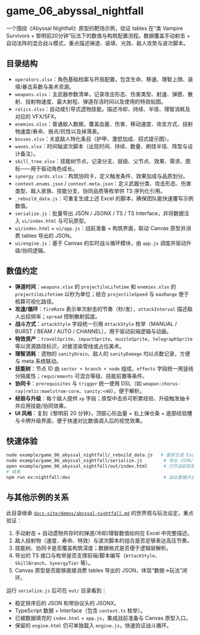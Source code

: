 # game_06_abyssal_nightfall

一个围绕《Abyssal Nightfall》原型的靶场示例，验证 tables 在“类 Vampire Survivors + 黎明前20分钟”玩法下的数值与构筑配置流程。数据覆盖手动射击 + 自动法阵的混合战斗模式，重点描述弹道、装填、光效、敌人攻势与波次脚本。

## 目录结构

- `operators.xlsx`：角色基础档案与开局配置，包含生命、移速、理智上限、装填/暴击系数与美术资源。
- `weapons.xlsx`：主武器参数清单，记录攻击形态、伤害类型、射速、弹匣、散射、投射物速度、最大射程、弹道存活时间以及使用的特效贴图。
- `relics.xlsx`：自动或引导式遗物技能，描述冷却、持续、半径、理智消耗及对应的 VFX/SFX。
- `enemies.xlsx`：普通敌人数据，覆盖血量、伤害、移动速度、攻击方式、投射物速度/寿命、弱点/抗性以及掉落表。
- `bosses.xlsx`：关底敌人特化条目（护甲、激怒加成、招式提示图）。
- `waves.xlsx`：时间轴波次脚本（出现时间、持续、数量、刷怪半径、阵型与设计备注）。
- `skill_tree.xlsx`：技能树节点，记录分支、层级、父节点、效果、需求、图标——用于驱动角色成长。
- `synergy_cards.xlsx`：构筑协同卡，定义触发条件、效果加成与品质划分。
- `context.enums.json` / `context.meta.json`：定义武器分类、攻击形态、伤害类型、敌人家族、技能分支、协同品质等枚举供 TS 序列化引用。
- `_rebuild_data.js`：可重复生成上述 Excel 的脚本，确保团队能快速覆写示例数值。
- `serialize.js`：批量导出 JSON / JSONX / TS / TS Interface，并将数据注入 `ui/index.html` 与可玩原型。
- `ui/index.html` + `ui/app.js`：战前准备 + 构筑界面，联动 Canvas 原型并消费 tables 导出的 JSON。
- `ui/engine.js`：基于 Canvas 的实时战斗循环模块，由 `app.js` 调度并驱动升级/协同逻辑。

## 数值约定

- **弹道时间**：`weapons.xlsx` 的 `projectileLifetime` 和 `enemies.xlsx` 的 `projectileLifetime` 以秒为单位；结合 `projectileSpeed` 与 `maxRange` 便于核算可视化路径。
- **攻速/循环**：`fireRate` 表示单次射击的节奏（秒/发），`attackInterval` 描述敌人出招频率；`spread` 控制散射弧度。
- **战斗方式**：`attackStyle` 字段统一引用 `AttackStyle` 枚举（MANUAL / BURST / BEAM / AUTO / CHANNEL），用于驱动前端逻辑与动画。
- **特效资产**：`travelSprite`、`impactSprite`、`muzzleSprite`、`telegraphSprite` 等以资源路径标识，对接渲染管线或占位美术。
- **理智消耗**：遗物的 `sanityDrain`、敌人的 `sanityDamage` 均以点数记录，方便与 meta 系统联动。
- **技能树**：节点 ID 由 `sector + branch + node` 组成，`effects` 字段统一用竖线分隔属性；`requirements` 可混合等级、技能前置等条件。
- **协同卡**：`prerequisites` 与 `trigger` 统一使用 DSL（如 `weapon:chorus-ray|relic:maelstrom-core`、`sanity:<40`），便于解析。
- **经验与升级**：每个敌人提供 `xp` 字段；原型中击杀可积累经验、升级触发抽卡并应用技能/协同效果。
- **UI 风格**：复刻《黎明前 20 分钟》，顶部心形血量 + 右上弹仓条 + 底部经验槽与卡牌升级界面，便于快速对比数值调入后的视觉效果。

## 快速体验

```bash
node example/game_06_abyssal_nightfall/_rebuild_data.js   # 重新生成 Excel 表格
node example/game_06_abyssal_nightfall/serialize.js        # 导出 JSON/TS/JSONX 并生成 UI & 原型
open example/game_06_abyssal_nightfall/out/index.html      # 打开战前配置 + 实时战斗一体页面
# 或者
npm run ex:nightfall:dev                                   # 自动重建并通过 Vite dev server 预览
```

## 与其他示例的关系

此目录继承 [`docs-site/demos/abyssal-nightfall.md`](../../docs-site/demos/abyssal-nightfall.md) 的世界观与玩法设定，重点验证：

1. 手动射击 + 自动遗物共存时的弹道/冷却/理智数值如何在 Excel 中完整描述。
2. 敌人投射物（速度、寿命、特效）与波次脚本的组合是否足够表达高压节奏。
3. 技能树、协同卡是否覆盖构筑深度；数据格式是否便于逻辑层解析。
4. 导出的 TS 接口与枚举是否支撑前端/脚本编写（`AttackStyle`、`SkillBranch`、`SynergyTier` 等）。
5. Canvas 原型是否能够直接消费 tables 导出的 JSON，体现“数据→玩法”闭环。

运行 `serialize.js` 后可在 `out/` 目录看到：

- 稳定排序后的 JSON 和带协议头的 JSONX。
- TypeScript 数据 + Interface（包含 `context.ts` 枚举）。
- 已被数据填充的 `index.html` + `app.js`，集成战前准备与 Canvas 原型入口。
- 保留的 `engine.html` 仍可单独载入 `engine.js`，快速验证战斗循环。

